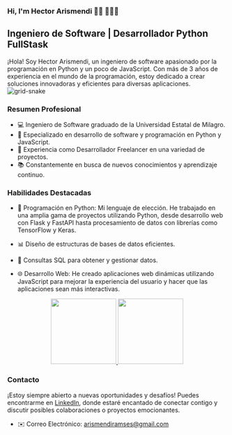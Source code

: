 ### Hi, I'm Hector Arismendi 👋🏼 👨🏼‍💻

## Ingeniero de Software | Desarrollador Python FullStask

¡Hola! Soy Hector Arismendi, un ingeniero de software apasionado por la programación en Python y un poco de JavaScript. Con más de 3 años de experiencia en el mundo de la programación, estoy dedicado a crear soluciones innovadoras y eficientes para diversas aplicaciones.
![grid-snake](https://github.com/hramses1/hramses1/assets/79066311/a40bffb7-b416-4b34-a0be-0ec7ac21094e)

### Resumen Profesional

- 💻 Ingeniero de Software graduado de la Universidad Estatal de Milagro.
- 🌟 Especializado en desarrollo de software y programación en Python y JavaScript.
- 🤝 Experiencia como Desarrollador Freelancer en una variedad de proyectos.
- 📚 Constantemente en busca de nuevos conocimientos y aprendizaje continuo.

### Habilidades Destacadas

- 🐍 Programación en Python: Mi lenguaje de elección. He trabajado en una amplia gama de proyectos utilizando Python, desde desarrollo web con Flask y FastAPI hasta procesamiento de datos con librerías como TensorFlow y Keras.
  
- 📊 Diseño de estructuras de bases de datos eficientes.
  
- 💼 Consultas SQL para obtener y gestionar datos.
  
- 🌐 Desarrollo Web: He creado aplicaciones web dinámicas utilizando JavaScript para mejorar la experiencia del usuario y hacer que las aplicaciones sean más interactivas.

<p align="center">
<a href="https://github.com/hramses1">
  <img height="150em" src="https://github-readme-stats-eight-theta.vercel.app/api?username=hramses1&show_icons=true&theme=tokyonight&include_all_commits=true&count_private=true"/>
  <img height="150em" src="https://github-readme-stats-eight-theta.vercel.app/api/top-langs/?username=hramses1&layout=compact&langs_count=8&theme=tokyonight"/>
</a>
</p>

### Contacto

¡Estoy siempre abierto a nuevas oportunidades y desafíos! Puedes encontrarme en [LinkedIn](https://www.linkedin.com/in/hector-arismendi-469551167/), donde estaré encantado de conectar contigo y discutir posibles colaboraciones o proyectos emocionantes.

- ✉️ Correo Electrónico: arismendiramses@gmail.com
